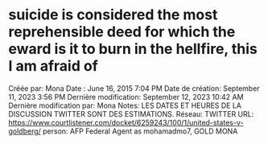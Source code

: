 # suicide is considered the most reprehensible deed for which the eward is it to burn in the hellfire, this I am afraid of

Créée par: Mona
Date : June 16, 2015 7:04 PM
Date de création: September 11, 2023 3:56 PM
Dernière modification: September 12, 2023 10:42 AM
Dernière modification par: Mona
Notes: LES DATES ET HEURES DE LA DISCUSSION TWITTER SONT DES ESTIMATIONS.
Réseau: TWITTER
URL: https://www.courtlistener.com/docket/6259243/100/1/united-states-v-goldberg/
person: AFP Federal Agent as mohamadmo7, GOLD MONA